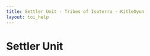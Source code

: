 ```yaml
---
title: Settler Unit - Tribes of Isoterra - KitleOyun
layout: toi_help
---
```


<h1 class="h1">Settler Unit</h1>
